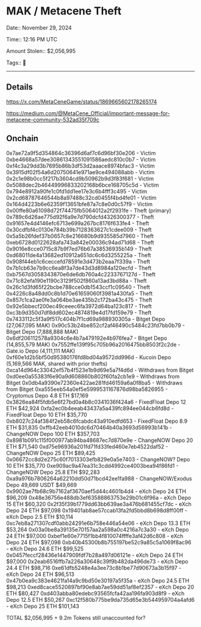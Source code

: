 # MAK / Metacene Theft 

Date:: November 29, 2024

Time:: 12:16 PM UTC

Amount Stolen:: $2,056,995

Tags:: 🔑

---


## Details

https://x.com/MetaCeneGame/status/1869665602178265174

https://medium.com/@MetaCene_Official/important-message-for-metacene-community-532ad35f709c


## Onchain

0x7ae72a9f5d354864c36396d6af7c6d96bf30e206 - Victim
0xbe4668a57dee30861343551091586aedc810c0b7 - Victim
0xf4c3a29dd3b7695b86b3df53d2aaace8974bfac3 - Victim
0x3915df02f54a6d20750641e971ae9ce494088abb - Victim
0x2c1e98b0cc5f217b3604cd9b50962b9d3f83f681 - Victim
0x5088dec2b46449996833202168b6bce168705c5d - Victim
0x794e8912a90fe1c0fd1dd1ee17e3c6b4fff3c495 - Victim
0x2cd68787646544b8a97488c32cd0455f4bd4fe01 - Victim
0x164d4223b6e62359f13651bfe87a7c8e0d0c57f9 - Victim
0x00ffe80a61098d72f74475fb5064012a2f2931fe - Theft (primary)
0x789c6d26ae775d92f6a9e7d790dcfd4326300377 - Theft
0x91657e4d4146efc6713e699a267bc8176f633fe4 - Theft
0x30cdfbf4c0130e784b39b7128363627c1cdee009 - Theft
0x5a5b26fdef37b0657c8e216680b9d935585d7960 - Theft
0xeb6728d0122628afa743a842e00036c94ad71d68 - Theft
0x9016e8cce0715c87b9f7ed76b67a38536935b149 - Theft
0xd68011de4a13682ed10912a651dc6c6d3255225a - Theft
0x908f44eb1c6ceccefd78591e3d473b2eaa7f339a - Theft
0x7b1cb63e7b9cc6ea8f3a7de43d3d8984a120ecfd - Theft
0xb7567d3058343870e6de6db760a4c2233767127d - Theft
0x71c82efa190e1190c3129f502f860a13ad3bd88a - Theft
0x26c1d3fd65f22bcbe788cce0db1543ccf1c09540 - Theft
0x4226c8a48dd0c8b1d70e61659060f3981a430fa5 - Theft
0x857c1ca2ae0fe3a064be3ae435b2c172ba43c475 - Theft
0x92e5bbecf200ec49ceeec6fa3972d64ba123c817 - Theft
0xc3b9d350d7df8dd602ec4874819e4d17fd159e79 - Theft
0x7433112c5f3a9f517c404b7f1cd69a988930305a - Bitget Depo (27,067,095 MAK)
0x90c53b24be852cf2af46490c5484c23fd7bb0b79 - Bitget Depo  (7,888,888 MAK)
0x6df206112578a9304c6e4b7a479192e4b976fea7 - Bitget Depo (14,855,579 MAK)
0x7552ffe139f95c705b96a2016475bb8503f2c2de - Gate.io Depo (4,111,111 MAK)
0xf60e1d2b5bf50d95380176fd8bd04a9572dd996d - Kucoin Depo  (5,169,566 MAK, shared with prior thefts)
0xca14d964c33042ef57b4f523e1b9d69e5a7f4d6d - Withdraws from Bitget
0xd0ee0a55383f6e90a9d608860b802f60fa2cb1e9 - Withdraws from Bitget
0x0db4a9390e72360e422ae281fd46159a6a0f8ba5 - Withdraws from Bitget
0xa555eeb54a0ef5e5999531167876d98ba5826955 - Cryptomus Depo        4.8 ETH              $17,169
0x3826ea84f5fdb5e6f27bd0a4b8c0341036f424a6 - FixedFloat Depo       12 ETH               $42,924
0xfa2ec0b4eeab43437a5a439fc894ee044cb6fd8d - FixedFloat Depo       10 ETH               $35,770
0xb8027c24af384f2eb58c6fcabdc43a910edfd653 - FixedFloat Depo       8.9 ETH              $31,835
0xffb42eeb4010dc6d70464b40a3693d56993b141b - ChangeNOW Depo        100 ETH             $357,703
0x8981b091c115f000977ab94ba48687ec7d870e9e - ChangeNOW Depo        20 ETH               $71,540
0xd75e96936a201fd71fd33fed460e7eb4522daf52 - ChangeNOW Depo        25 ETH               $89,425
0x06672cc8d2e275c60f7013303efb829e0a5e7403 - ChangeNOW? Depo       10 ETH               $35,770
0xe909ac9a47ea31c3cdd4992ce4003bea94f86fd1 - ChangeNOW Depo        25.8 ETH             $92,283
0xa9a976b7806264a62210dd50d71bcd42ee1fa988 - ChangeNOW/Exodus Depo 49,669 USDT          $49,669
0x9902ae7fb68c9b7162af3670aef5d44c4601b4d4 - eXch Depo             24 ETH               $96,209
0x48e36756e488db3ef63588863753e29b01c6f96a - eXch Depo             15 ETH               $60,320
0x2f35f39b1779dd63bb639ae3a476b681455cf7dc - eXch Depo             24 ETH               $97,098
0x19401ab8ae57ccab13fa2fd5bbd8b698d8ff00ff - eXch Depo             2.5 ETH              $10,114
0xc7eb8a271307cdf0abb24291e6b758e446a54e06 - eXch Depo             13.3 ETH             $53,264
0x03a0be8a39135e70157aa2a598a0c4216a7c3a30 - eXch Depo             24 ETH               $97,000
0xbef1e60e7715f1bb4f810074ffffe3af42d6c808 - eXch Depo             24 ETH               $97,098
0xb40b45300b8b755197be52c9a85c5a1069f8ac96 - eXch Depo             24.6 ETH             $99,525
0x0457feccf28436e1447909fdf7b28a497d06121e - eXch Depo             24 ETH               $97,000
0x2eab6516ffb7a226a30648c39f9b482da496de73 - eXch Depo             24.4 ETH             $98,716
0xe61dfb5248e4a3ee73c8b1be77d90673a3b15f97 - eXch Depo             24 ETH               $96,513
0x47b0ea9c383e4621fa14a9c9bd50e30197a5f35a - eXch Depo             24.5 ETH             $98,213
0xed8cace5520897bf90e8ab7ae59dd51af8ef2357 - eXch Depo             20 ETH               $80,427
0xd403abba80edebc93565fcfa42aa196fa903d8f9 - eXch Depo             12.5 ETH             $50,267
0xc12f580b775be9da735d65e3b544959704a4afd6 - eXch Depo             25 ETH              $101,143

TOTAL                                           $2,056,995 + 9.2m Tokens still unaccounted for?


